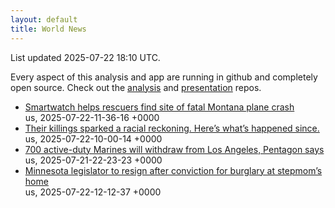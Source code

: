 ```yaml
---
layout: default
title: World News
---
```


<div markdown="0">
<div class="byline small text-muted">List updated <span class="datetime">2025-07-22 18:10 UTC</span>.</div>

<p>Every aspect of this analysis and app are running in github and completely open source. Check out the <a href="https://github.com/Castro-Media/Analysis">analysis</a> and <a href="https://github.com/Castro-Media/TopStoryReview.com">presentation</a> repos.</p>
<ul>
<li><a href='https://www.washingtonpost.com/nation/2025/07/22/smart-watch-rescue-yellowstone-montana-plane-crash/'>Smartwatch helps rescuers find site of fatal Montana plane crash</a><div class='byline small text-muted'>us, <span class="datetime">2025-07-22-11-36-16 +0000</span></div></li>
<li><a href='https://www.washingtonpost.com/nation/2025/07/22/george-floyd-breonna-taylor-ahmaud-arbery-killings-racial-reckoning/'>Their killings sparked a racial reckoning. Here&#8217;s what&#8217;s happened since.</a><div class='byline small text-muted'>us, <span class="datetime">2025-07-22-10-00-14 +0000</span></div></li>
<li><a href='https://www.washingtonpost.com/nation/2025/07/21/marines-withdraw-los-angeles-pentagon/'>700 active-duty Marines will withdraw from Los Angeles, Pentagon says</a><div class='byline small text-muted'>us, <span class="datetime">2025-07-21-22-23-23 +0000</span></div></li>
<li><a href='https://www.washingtonpost.com/nation/2025/07/22/nicole-mitchell-minnesota-senator-burglary-convicted-resign/'>Minnesota legislator to resign after conviction for burglary at stepmom&#8217;s home</a><div class='byline small text-muted'>us, <span class="datetime">2025-07-22-12-12-37 +0000</span></div></li>
</ul>
</div>
